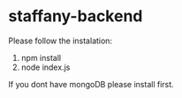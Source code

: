 # staffany-backend

Please follow the instalation:
1. npm install
2. node index.js

If you dont have mongoDB please install first.
